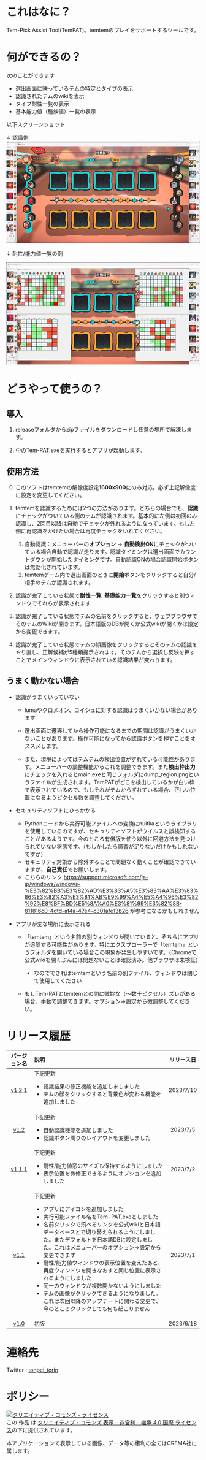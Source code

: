 # これはなに？

Tem-Pick Assist Tool(TemPAT)。temtemのプレイをサポートするツールです。


# 何ができるの？

次のことができます

- 選出画面に映っているテムの特定とタイプの表示
- 認識されたテムのwikiを表示
- タイプ耐性一覧の表示
- 基本能力値（種族値）一覧の表示

以下スクリーンショット

↓ 認識例
![sample1](sampleimg/sample1.png) 

↓ 耐性/能力値一覧の例

![sample2](sampleimg/sample2.png) 


# どうやって使うの？

## 導入

1. releaseフォルダからzipファイルをダウンロードし任意の場所で解凍します。

2. 中のTem-PAT.exeを実行するとアプリが起動します。


## 使用方法

0. このソフトはtemtemの解像度設定**1600x900**にのみ対応。必ず上記解像度に設定を変更してください。

1. temtemを認識するためには2つの方法があります。どちらの場合でも、**認識** にチェックがついている側のテムが認識されます。基本的に左側は初回のみ認識し、2回目以降は自動でチェックが外れるようになっています。もし左側に再認識をかけたい場合は再度チェックをいれてください。
    1. 自動認識：メニューバーの**オプション** -> **自動検出ON**にチェックがついている場合自動で認識が走ります。認識タイミングは選出画面でカウントダウンが開始したタイミングです。自動認識ONの場合認識開始ボタンは無効化されています。  
    2. temtemゲーム内で選出画面のときに**開始**ボタンをクリックすると自分/相手のテムが認識されます。

2. 認識が完了している状態で**耐性一覧**, **基礎能力一覧**をクリックすると別ウィンドウでそれらが表示されます

3. 認識が完了している状態でテムの名前をクリックすると、ウェブブラウザでそのテムのWikiが開きます。日本語版のDBが開くか公式wikiが開くかは設定から変更できます。  

4. 認識が完了している状態でテムの顔画像をクリックするとそのテムの認識をやり直し、正解候補が5種類提示されます。そのテムから選択し反映を押すことでメインウィンドウに表示されている認識結果が変わります。


## うまく動かない場合

- 認識がうまくいっていない

    - lumaやクロメオン、コイシュに対する認識はうまくいかない場合があります

    - 選出画面に遷移してから操作可能になるまでの期間は認識がうまくいかないことがあります。操作可能になってから認識ボタンを押すことをオススメします。

    - また、環境によってはテムテムの検出位置がずれている可能性があります。メニューバーの調整機能からこれを調整できます。また**検出枠出力**にチェックを入れるとmain.exeと同じフォルダにdump_region.pngというファイルが生成されます。TemPATがどこを検出しているかが白い枠で表示されているので、もしそれがテムからずれている場合、正しい位置になるようピクセル数を調整してください。

- セキュリティソフトにひっかかる

    - Pythonコードから実行可能ファイルへの変換にnuitkaというライブラリを使用しているのですが、セキュリティソフトがウイルスと誤検知することがあるようです。今のところ有償版を使う以外に回避方法を見つけられていない状態です。（もしかしたら調査が足りないだけかもしれないですが）
    - セキュリティ対象から除外することで問題なく動くことが確認できていますが、**自己責任**でお願いします。
    - こちらのリンク https://support.microsoft.com/ja-jp/windows/windows-%E3%82%BB%E3%82%AD%E3%83%A5%E3%83%AA%E3%83%86%E3%82%A3%E3%81%AB%E9%99%A4%E5%A4%96%E3%82%92%E8%BF%BD%E5%8A%A0%E3%81%99%E3%82%8B-811816c0-4dfd-af4a-47e4-c301afe13b26 が参考になるかもしれません

- アプリが変な場所に表示される
    - 「temtem」という名前の別ウィンドウが開いていると、そちらにアプリが追随する可能性があります。特にエクスプローラーで「temtem」というフォルダを開いている場合この現象が発生しやすいです。（Chromeで公式wikiを開くぶんには問題ないことは確認済み。他ブラウザは未検証）
        - なのでできればtemtemという名前の別ファイル、ウィンドウは閉じて使用してください

    - もしTem-PATとtemtemとの間に微妙な（～数十ピクセル）ズレがある場合、手動で調整できます。オプション⇒設定から微調整してください。

# リリース履歴

| バージョン名 | 説明 | リリース日 |
| :----: | :---- | :----: | 
| [v1.2.1](https://github.com/sdba1708/tem_pat/blob/release_v1.2.1/release/v1.2.1.zip) | 下記更新<ul><li>認識結果の修正機能を追加しましました</li><li>テムの顔をクリックすると背景色が変わる機能を追加しました</li></ul> | 2023/7/10 | 
| [v1.2](https://github.com/sdba1708/tem_pat/blob/release_v1.2/release/v1.2.zip) | 下記更新<ul><li>自動認識機能を追加しました</li><li>認識ボタン周りのレイアウトを変更しました</li></ul> | 2023/7/5 | 
| [v1.1.1](https://github.com/sdba1708/tem_pat/blob/release_v1.1.1/release/v1.1.1.zip) | 下記更新<ul><li>耐性/能力値窓のサイズも保持するようにしました</li><li>表示位置を微修正できるようにオプションを追加しました</li></ul> | 2023/7/2 | 
| [v1.1](https://github.com/sdba1708/tem_pat/blob/release_v1.1/release/v1.1.zip) | 下記更新<ul><li>アプリにアイコンを追加しました</li><li>実行可能ファイル名をTem-PAT.exeとしました</li><li>名前クリックで飛べるリンクを公式wikiと日本語データベースとで切り替えられるようにしました。またデフォルトを日本語DBに設定しました。これはメニューバーのオプション⇒設定から変更できます </li><li>耐性/能力値ウィンドウの表示位置を変えたあと、再度ウィンドウを開きなおすと同じ位置に表示されるようにしました</li><li>同一のウィンドウが複数開かないようにしました</li><li>テムの画像がクリックできるようになりました。これは次回以降のアップデートに関わる変更で、今のところクリックしても何も起こりません</li></ul> | 2023/7/1 | 
| [v1.0](https://github.com/sdba1708/tem_pat/blob/release_v1.0/release/v1.0.zip) | 初版 | 2023/6/18 |


# 連絡先 

Twitter : [tonpei_torin](https://twitter.com/tonpei_torin)

# ポリシー

<a rel="license" href="http://creativecommons.org/licenses/by-nc-sa/4.0/"><img alt="クリエイティブ・コモンズ・ライセンス" style="border-width:0" src="https://i.creativecommons.org/l/by-nc-sa/4.0/88x31.png" /></a><br />この 作品 は <a rel="license" href="http://creativecommons.org/licenses/by-nc-sa/4.0/">クリエイティブ・コモンズ 表示 - 非営利 - 継承 4.0 国際 ライセンス</a>の下に提供されています。

本アプリケーションで表示している画像、データ等の権利の全てはCREMA社に属します。
